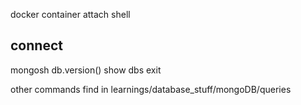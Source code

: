 docker container attach shell

## connect
mongosh         <!-- mongo is removed from MongoDB 6.0 -->
db.version()    <!-- shows current mongo version 7.0.6  -->
show dbs        <!-- list all databases --->
exit

other commands find in 
learnings/database_stuff/mongoDB/queries